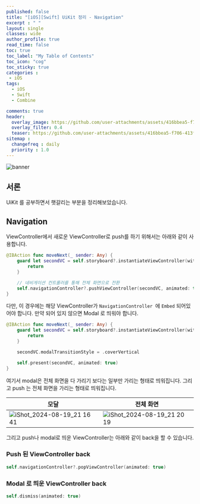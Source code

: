 ```yaml
---
published: false
title: "[iOS][Swift] UiKit 정리 - Navigation"	
excerpt : " "	
layout: single	
classes: wide
author_profile: true
read_time: false
toc: true
toc_label: "My Table of Contents"
toc_icon: "cog"
toc_sticky: true
categories :	
 - iOS	
tags: 	
  - iOS
  - Swift
  - Combine

comments: true	
header:
  overlay_image: https://github.com/user-attachments/assets/416bbea5-f706-413f-b1ad-b321ead319c4
  overlay_filter: 0.4
  teaser: https://github.com/user-attachments/assets/416bbea5-f706-413f-b1ad-b321ead319c4
sitemap :	
  changefreq : daily	
  priority : 1.0	
---
```


![banner](https://github.com/user-attachments/assets/416bbea5-f706-413f-b1ad-b321ead319c4)

## 서론

UiKit 를 공부하면서 햇갈리는 부분을 정리해보았습니다.

## Navigation

ViewController에서 새로운 ViewController로 push를 하기 위해서는 아래와 같이 사용합니다.

```swift
@IBAction func moveNext(_ sender: Any) {
    guard let secondVC = self.storyboard?.instantiateViewController(withIdentifier: "SecondVC") else {
        return
    }

    // 네비게이션 컨트롤러를 통해 전체 화면으로 전환
    self.navigationController?.pushViewController(secondVC, animated: true)
}
```

다만, 이 경우에는 해당 ViewController가 `NavigationController `에 `Embed` 되어있어야 합니다. 만약 되어 있지 않으면 Modal 로 띄워야 합니다.

```swift
@IBAction func moveNext(_ sender: Any) {
    guard let secondVC = self.storyboard?.instantiateViewController(withIdentifier: "SecondVC") else {
        return
    }

    secondVC.modalTransitionStyle = .coverVertical

    self.present(secondVC, animated: true)
}
```

여기서 modal은 전체 화면을 다 가리기 보다는 일부만 가리는 형태로 띄워집니다. 그리고 push 는 전체 화면을 가리는 형태로 띄워집니다.

|모달|전체 화면|
|---|---|
|![iShot_2024-08-19_21 16 41](https://github.com/user-attachments/assets/f691863f-0125-4689-a312-8a79fe1cced9)|![iShot_2024-08-19_21 20 19](https://github.com/user-attachments/assets/bb4077af-8ec3-43a2-be1e-66d8c8789c1a)|

그리고 push나 modal로 띄운 ViewController는 아래와 같이 back을 할 수 있습니다.

### Push 된 ViewController back

```swift
self.navigationController?.popViewController(animated: true)
```

### Modal 로 띄운 ViewController back

```swift
self.dismiss(animated: true)
```
